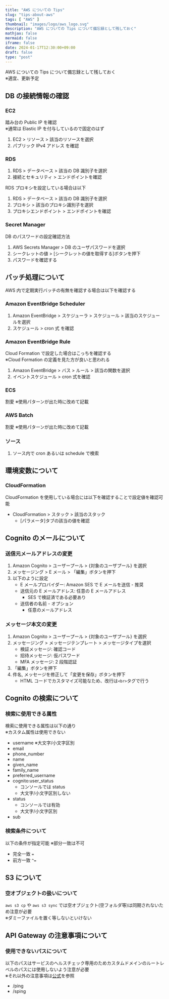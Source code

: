```yaml
---
title: "AWS についての Tips"
slug: "tips-about-aws"
tags: [ "AWS" ]
thumbnail: "images/logo/aws_logo.svg"
description: "AWS についての Tips について備忘録として残しておく"
mathjax: false
mermaid: false
iframe: false
date: 2024-01-17T12:30:00+09:00
draft: false
type: "post"
---
```


AWS についての Tips について備忘録として残しておく  
※適宜、更新予定

## DB の接続情報の確認

### EC2

踏み台の Public IP を確認  
※通常は Elastic IP を付与しているので固定のはず

1. EC2 > リソース > 該当のリソースを選択
2. パブリック IPv4 アドレス を確認

### RDS

1. RDS > データベース > 該当の DB 識別子を選択
2. 接続とセキュリティ > エンドポイントを確認

RDS プロキシを設定している場合は以下

1. RDS > データベース > 該当の DB 識別子を選択
2. プロキシ > 該当のプロキシ識別子を選択
3. プロキシエンドポイント > エンドポイントを確認

### Secret Manager

DB のパスワードの設定確認方法

1. AWS Secrets Manager > DB のユーザパスワードを選択
2. シークレットの値 > [シークレットの値を取得する]ボタンを押下
3. パスワードを確認する

## バッチ処理について

AWS 内で定期実行バッチの有無を確認する場合は以下を確認する

### Amazon EventBridge Scheduler

1. Amazon EventBridge > スケジューラ > スケジュール > 該当のスケジュールを選択
2. スケジュール > cron 式 を確認

### Amazon EventBridge Rule

Cloud Formation で設定した場合はこっちを確認する  
※Cloud Formation の定義を見た方が良いと思われる

1. Amazon EventBridge > バス > ルール > 該当の関数を選択
2. イベントスケジュール > cron 式を確認

### ECS

割愛 ※使用パターンが出た時に改めて記載

### AWS Batch

割愛 ※使用パターンが出た時に改めて記載

### ソース

1. ソース内で cron あるいは schedule で検索

## 環境変数について

### CloudFormation

CloudFormation を使用している場合には以下を確認することで設定値を確認可能

* CloudFormation > スタック > 該当のスタック
  * [パラメータ]タブの該当の値を確認

## Cognito のメールについて

### 送信元メールアドレスの変更

1. Amazon Cognito > ユーザープール > {対象のユーザプール} を選択
2. メッセージング > E メール > 「編集」ボタンを押下
3. 以下のように設定
   * E メールプロバイダー: Amazon SES で E メールを送信 - 推奨
   * 送信元の E メールアドレス: 任意の E メールアドレス
     * SES で検証済である必要あり
   * 送信者の名前 - オプション
     * 任意のメールアドレス

### メッセージ本文の変更

1. Amazon Cognito > ユーザープール > {対象のユーザプール} を選択
2. メッセージング > メッセージテンプレート > メッセージタイプを選択
   * 検証メッセージ: 確認コード
   * 招待メッセージ: 仮パスワード
   * MFA メッセージ: 2 段階認証
3. 「編集」ボタンを押下
4. 件名, メッセージを修正して「変更を保存」ボタンを押下
   * HTML コードでカスタマイズ可能なため、改行は`<br>`タグで行う

## Cognito の検索について

### 検索に使用できる属性

検索に使用できる属性は以下の通り  
※カスタム属性は使用できない

* username ※大文字/小文字区別
* email
* phone_number
* name
* given_name
* family_name
* preferred_username
* cognito:user_status
  * コンソールでは status
  * 大文字/小文字区別しない
* status
  * コンソールでは有効
  * 大文字/小文字区別
* sub

### 検索条件について

以下の条件が指定可能 ※部分一致は不可

* 完全一致 `=`
* 前方一致 `^=`

## S3 について

### 空オブジェクトの扱いについて

`aws s3 cp` や `aws s3 sync` では空オブジェクト(空フォルダ等)は同期されないため注意が必要  
※ダミーファイルを置く等しないといけない

## API Gateway の注意事項について

### 使用できないパスについて

以下のパスはサービスのヘルスチェック専用のためカスタムドメインのルートレベルのパスには使用しないよう注意が必要  
※それ以外の注意事項は[公式](https://docs.aws.amazon.com/ja_jp/apigateway/latest/developerguide/api-gateway-known-issues.html)を参照

* /ping
* /sping
